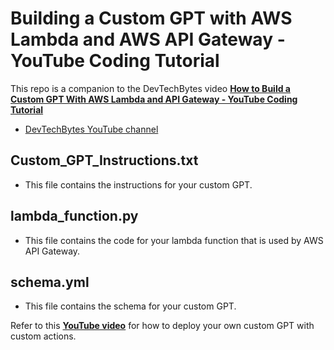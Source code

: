 # Building a Custom GPT with AWS Lambda and AWS API Gateway - YouTube Coding Tutorial

This repo is a companion to the DevTechBytes video **<a href="https://youtu.be/hfuelfTu1qU" target="_blank">How to Build a Custom GPT With AWS Lambda and API Gateway - YouTube Coding Tutorial</a>**

-   [DevTechBytes YouTube channel](https://youtu.be/12zZlN4VUJQ)

## Custom_GPT_Instructions.txt

-   This file contains the instructions for your custom GPT.

## lambda_function.py

-   This file contains the code for your lambda function that is used by AWS API Gateway.

## schema.yml

-   This file contains the schema for your custom GPT.

Refer to this **<a href="https://youtu.be/hfuelfTu1qU" target="\_blank"> YouTube video</a>** for how to deploy your own custom GPT with custom actions.
